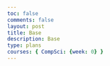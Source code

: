 ```yaml
---
toc: false
comments: false
layout: post
title: Base
description: Base
type: plans
courses: { CompSci: {week: 0} }
---
```

